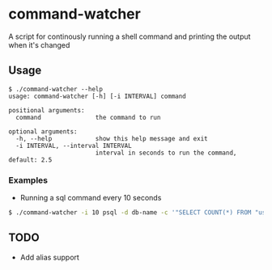 # command-watcher

A script for continously running a shell command and printing the output when it's changed

## Usage
```
$ ./command-watcher --help
usage: command-watcher [-h] [-i INTERVAL] command

positional arguments:
  command               the command to run

optional arguments:
  -h, --help            show this help message and exit
  -i INTERVAL, --interval INTERVAL
                        interval in seconds to run the command, default: 2.5
```

### Examples
* Running a sql command every 10 seconds
```bash
$ ./command-watcher -i 10 psql -d db-name -c '"SELECT COUNT(*) FROM "users";'
```

## TODO
* Add alias support
